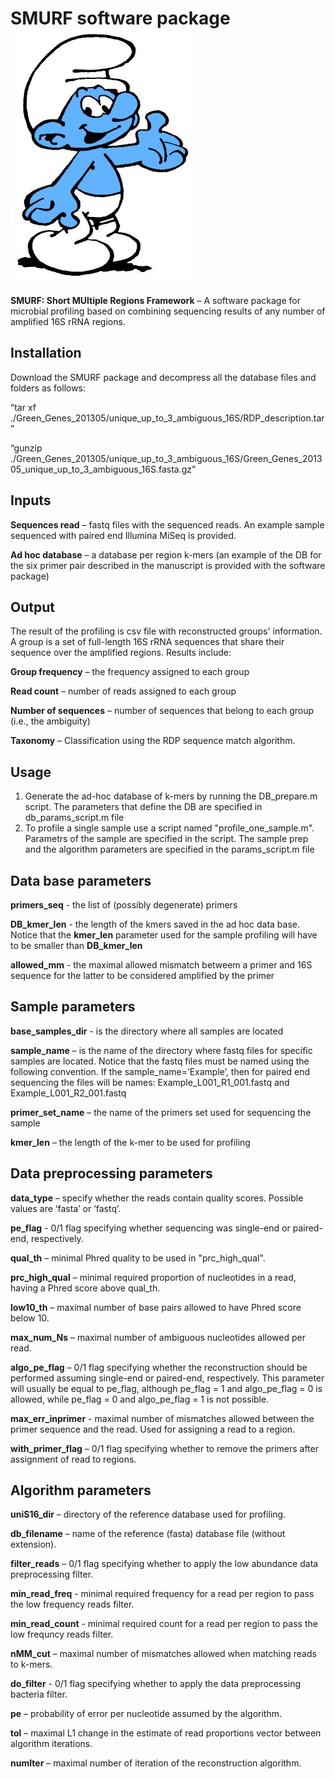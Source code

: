 SMURF software package ![GitHub Logo](smurf-logo.jpg)
========================
**SMURF: Short MUltiple Regions Framework** – A software package for microbial profiling based on combining sequencing results of any number of amplified 16S rRNA regions.

Installation 
------------
Download the SMURF package and decompress all the database files and folders as follows:

“tar xf ./Green_Genes_201305/unique_up_to_3_ambiguous_16S/RDP_description.tar”

“gunzip ./Green_Genes_201305/unique_up_to_3_ambiguous_16S/Green_Genes_201305_unique_up_to_3_ambiguous_16S.fasta.gz”

Inputs
------
**Sequences read** – fastq files with the sequenced reads. An example sample sequenced with paired end Illumina MiSeq is provided.  

**Ad hoc database** – a database per region k-mers (an example of the DB for the six primer pair described in the manuscript is provided with the software package)

Output
------
The result of the profiling is csv file with reconstructed groups' information. A group is a set of full-length 16S rRNA sequences that share their sequence over the amplified regions.
Results include:

**Group frequency** – the frequency assigned to each group

**Read count** – number of reads assigned to each group

**Number of sequences** – number of sequences that belong to each group (i.e., the ambiguity)

**Taxonomy** – Classification using the RDP sequence match algorithm.
 
Usage
-------
1. Generate the ad-hoc database of k-mers by running the DB_prepare.m script. The parameters that define the DB are specified in db_params_script.m file
2. To profile a single sample use a script named "profile_one_sample.m". Parametrs of the sample are specified in the script. The sample prep and the algorithm parameters are specified in the params_script.m file

Data base parameters
----------------------
**primers_seq** - the list of (possibly degenerate) primers

**DB_kmer_len** - the length of the kmers saved in the ad hoc data base. Notice that the **kmer_len** parameter used for the sample profiling will have to be smaller than **DB_kmer_len**

**allowed_mm** - the maximal allowed mismatch betweem a primer and 16S sequence for the latter to be considered amplified by the primer 

Sample parameters
----------------------

**base_samples_dir**  - is the directory where all samples are located

**sample_name** – is the name of the directory where fastq files for specific samples are located. Notice that the fastq files must be named using the following convention. If the sample_name=’Example’, then for paired end sequencing the files will be names: Example_L001_R1_001.fastq and Example_L001_R2_001.fastq

**primer_set_name** – the name of the primers set used for sequencing the sample

**kmer_len** – the length of the k-mer to be used for profiling

Data preprocessing parameters
-----------------------------
**data_type** – specify whether the reads contain quality scores. Possible values are ‘fasta’ or ‘fastq’.

**pe_flag** - 0/1 flag specifying whether sequencing was single-end or paired-end, respectively.

**qual_th** – minimal Phred quality to be used in "prc_high_qual".

**prc_high_qual** – minimal required proportion of nucleotides in a read, having a Phred score above qual_th. 

**low10_th** – maximal number of base pairs allowed to have Phred score below 10.

**max_num_Ns** – maximal number of ambiguous nucleotides allowed per read. 

**algo_pe_flag** – 0/1 flag specifying whether the reconstruction should be performed assuming single-end or 
paired-end, respectively. This parameter will usually be equal to pe_flag, although pe_flag = 1 and algo_pe_flag = 0 is allowed, while pe_flag = 0 and algo_pe_flag = 1 is not possible.

**max_err_inprimer** - maximal number of mismatches allowed between the primer sequence and the read. Used for assigning a read to a region.

**with_primer_flag** – 0/1 flag specifying whether to remove the primers after assignment of read to regions.

Algorithm parameters
--------------------
**uniS16_dir** – directory of the reference database used for profiling.

**db_filename** – name of the reference (fasta) database file (without extension). 

**filter_reads** – 0/1 flag specifying whether to apply the low abundance data preprocessing filter.

**min_read_freq** - minimal required frequency for a read per region to pass the low frequency reads filter.

**min_read_count** - minimal required count for a read per region to pass the low frequncy reads filter.

**nMM_cut** – maximal number of mismatches allowed when matching reads to k-mers. 

**do_filter** - 0/1 flag specifying whether to apply the data preprocessing bacteria filter.

**pe** – probability of error per nucleotide assumed by the algorithm.

**tol** – maximal L1 change in the estimate of read proportions vector between algorithm iterations.

**numIter** – maximal number of iteration of the reconstruction algorithm.

